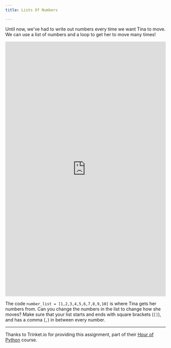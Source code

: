 ```yaml
---
title: Lists Of Numbers

---
```




Until now, we've had to write out numbers every time we want Tina to move.  We can use a list of numbers and a loop to get her to move many times!

<iframe width="100%" height="800" src="https://trinket.io/tools/1.0/jekyll/embed/python#code=import%20turtle%0Atina%20%3D%20turtle.Turtle%28%29%0Atina.shape%28%27turtle%27%29%0A%0Anumber_list%20%3D%20%5B1%2C2%2C3%2C4%2C5%2C6%2C7%2C8%2C9%2C10%5D%20%0A%0Atina.color%28%22green%22%29%20%0Afor%20number%20in%20number_list%3A%20%0A%20%20%20%20tina.forward%28number%2A10%29%20%0A%20%20%20%20tina.left%2860%29" frameborder="0" marginwidth="0" marginheight="0" allowfullscreen></iframe>

The code `number_list = [1,2,3,4,5,6,7,8,9,10]` is where Tina gets her numbers from.  Can you change the numbers in the list to change how she moves?  Make sure that your list starts and ends with square brackets (`[]`), and has a comma (`,`) in between every number.

---

Thanks to Trinket.io for providing this assignment, 
part of their [Hour of Python](https://hourofpython.com/a-visual-introduction-to-python/) 
course.
